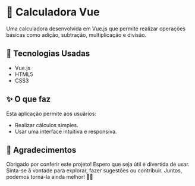 # 🧮 Calculadora Vue

Uma calculadora desenvolvida em Vue.js que permite realizar operações básicas como adição, subtração, multiplicação e divisão.

## 🚀 Tecnologias Usadas

- Vue.js
- HTML5
- CSS3

## ✨ O que faz

Esta aplicação permite aos usuários:

- Realizar cálculos simples.
- Usar uma interface intuitiva e responsiva.

## 💬 Agradecimentos

Obrigado por conferir este projeto! Espero que seja útil e divertida de usar. Sinta-se à vontade para explorar, fazer sugestões ou contribuir. Juntos, podemos torná-la ainda melhor! 🤝✨
